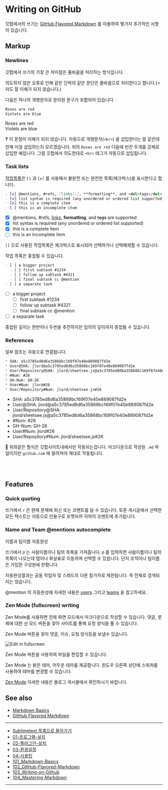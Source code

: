 # Writing on GitHub

깃헙에서의 쓰기는 [GitHub Flavored Markdown](https://help.github.com/articles/github-flavored-markdown) 를 이용하여 몇가지 추가적인 사항이 있습니다.


## Markup




### Newlines

깃헙에서 쓰기의 가장 큰 차이점은 줄바꿈을 처리하는 방식입니다.

의도하지 않은 오류로 인해 같은 단락의 같은 문단은 줄바꿈으로 처리한다고 합니다.(> 저도 잘 이해가 되지 않습니다.)

다음은 하나의 개행문자로 분리된 문구가 포함되어 있습니다.


```md
Roses are red
Violets are blue
```

Roses are red  
Violets are blue

:question: 이 문장이 이해가 되지 않습니다. 자동으로 개행문자(`<br>`) 을 삽입한다는 말 같은데 언제 이걸 삽입하는지 모르겠습니다. 위의 `Roses are red` 다음에 빈칸 두개를 강제로 삽입한 예입니다. 그럼 깃헙에서 의도한대로 `<br>` 태그가 자동으로 삽입됩니다.




### Task lists
[작업목록](https://github.com/blog/1375%0A-task-lists-in-gfm-issues-pulls-comments)은 `[]` 과 `[x]` 를 사용해서 불완전 또는 완전한 목록(체크박스)을 표시한다고 합니다.

```md
- [x] @mentions, #refs, [links](), **formatting**, and <del>tags</del> are supported
- [x] list syntax is required (any unordered or ordered list supported)
- [x] this is a complete item
- [ ] this is an incomplete item
```

- [x] @mentions, #refs, [links](), **formatting**, and <del>tags</del> are supported
- [x] list syntax is required (any unordered or ordered list supported)
- [x] this is a complete item
- [ ] this is an incomplete item

`[]` 으로 사용된 작업목록은 체크박스로 표시되어 선택하거나 선택해제할 수 있습니다.

작업 목록은 중첩될 수 있습니다.

```md
- [ ] a bigger project
  - [ ] first subtask #1234
  - [ ] follow up subtask #4321
  - [ ] final subtask cc @mention
- [ ] a separate task
```

- [ ] a bigger project
  - [ ] first subtask #1234
  - [ ] follow up subtask #4321
  - [ ] final subtask cc @mention
- [ ] a separate task

중첩된 깊이는 한번이나 두번을 추천하지만 임의의 깊이까지 중첩될 수 있습니다.



### References
일부 참조는 자동으로 연결됩니다.

```md
* SHA: a5c3785ed8d6a35868bc169f07e40e889087fd2e
* User@SHA: jlord@a5c3785ed8d6a35868bc169f07e40e889087fd2e
* User/Repository@SHA: jlord/sheetsee.js@a5c3785ed8d6a35868bc169f07e40e889087fd2e
* #Num: #26
* GH-Num: GH-26
* User#Num: jlord#26
* User/Repository#Num: jlord/sheetsee.js#26
```

* SHA: a5c3785ed8d6a35868bc169f07e40e889087fd2e
* User@SHA: jlord@a5c3785ed8d6a35868bc169f07e40e889087fd2e
* User/Repository@SHA: jlord/sheetsee.js@a5c3785ed8d6a35868bc169f07e40e889087fd2e
* #Num: #26
* GH-Num: GH-26
* User#Num: jlord#26
* User/Repository#Num: jlord/sheetsee.js#26

:speech_balloon: 위와같은 형식은 깃헙사이트내에서만 작동되는겁니다. 마크다운으로 작성된 `.md` 파일이지만 `github.com` 에 올려져야 제대로 작동됩니다.


<br><br>

## Features


### Quick quoting
쓰기에서 `r` 은 현재 문제에 회신 또는 코멘트를 달 수 있습니다.
토론 게시글에서 선택한 모든 텍스트는 자동으로 인용구로 포맷되어 귀하의 코멘트에 추가됩니다.



### Name and Team @mentions autocomplete
이름과 팀이름 자동완성

쓰기에서 `@` 는 사람이름이나 팀의 목록을 가져옵니다. `@` 를 입력하면 사람이름이나 팀의 목록이 나오는데 탭이나 화살표로 이동하여 선택할 수 있씁니다.
단지 조직이나 팀이름은 가입한 구성원에 한함니다.

자동완성결과는 공동 작업자 및 스레드의 다른 참가자로 제한됩니다. 즉 전체로 검색되지는 않습니다.

@mention 의 자동완성에 자세한 내용은 [users](https://github.com/blog/1004-mention-autocompletion) 그리고 [teams](https://github.com/blog/1121-introducing-team-mentions) 을 참고하세요.



### Zen Mode (fullscreen) writing
Zen Mode를 사용하면 전체 화면 모드에서 마크다운으로 작성할 수 있습니다. 댓글, 문제에 대한 선 모드 버튼을 찾아 사이트를 통해 요청 양식을 풀 수 있습니다.

Zen Mode 버튼을 찾아 댓글, 이슈, 요청 양식등을 보낼수 있습니다.

![Edit in fullscreen](https://help.github.com/assets/images/help/repository/zen_mode.png)

Zen Mode 버튼을 사용하여 파일을 편집할 수 있습니다.

Zen Mode 는 밝은 테마, 어두운 테마를 제공합니다. 윈도우 오른쪽 상단에 스위처를 사용하여 테마를 변경할 수 있습니다.

[Zen Mode](https://github.com/blog/1379-zen-writing-mode) 자세한 내용은 블로그 게시물에서 확인하시기 바랍니다.



## See also

* [Markdown Basics](https://help.github.com/articles/markdown-basics/)
* [GitHub Flavored Markdown](https://help.github.com/articles/github-flavored-markdown)

----

* [Sublimetext 목록으로 돌아가기](../README.md)
* [01-프로그램-설치](01-프로그램-설치.md)
* [02-플러그인-설치](02-플러그인-설치.md)
* [03-환경설정](03-환경설정.md)
* [04-사용팁](04-사용팁.md)
* [101_Markdown-Basics](101_Markdown-Basics.md)
* [102_GitHub-Flavored-Markdown](102_Github-Flavored-Markdown.md)
* [103_Writing-on-Github](103_Writing-on-Github.md)
* [104_Mastering-Markdown](104_Mastering-Markdown.md)

----